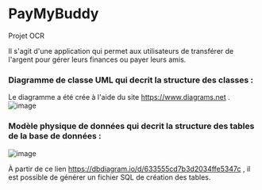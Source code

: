 # PayMyBuddy
Projet OCR

Il s'agit d'une application qui permet aux utilisateurs de transférer de l'argent pour gérer leurs finances ou payer leurs amis.

### Diagramme de classe UML qui decrit la structure des classes :

Le diagramme a été crée à l'aide du site https://www.diagrams.net .
![image](https://user-images.githubusercontent.com/72916163/213879174-0f670097-56eb-46e5-a8af-6c5f4187e776.png)

### Modèle physique de données qui decrit la structure des tables de la base de données :


![image](https://user-images.githubusercontent.com/72916163/213879211-67c66a12-3232-418d-81e8-72000f3df567.png)

À partir de ce lien https://dbdiagram.io/d/633555cd7b3d2034ffe5347c , il est possible de générer un fichier SQL de création des tables.
